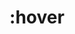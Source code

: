 ---
title: ":hover"
description: ""
category: css
keywords: rollover
last_test_date: "2019-02-28"
test_url: "/tests/css-pseudo-selectors.html"
test_results_url: "https://app.emailonacid.com/app/acidtest/hHMzp8VOfzCWRBr2JG3H7bew0ZyX7c9uTnaZQPtCvrvnn/list"
stats: {
	apple-mail: {
		macos: {
			"12.4": "y"
		},
		ios: {
			"12.1": "y"
		}
	},
	gmail: {
		desktop-webmail: {
			"2019-02": "y"
		},
		ios: {
			"2019-02": "n"
		},
		android: {
			"2019-02": "a #1"
		}
	},
	outlook: {
		windows: {
			"2007": "n",
			"2010": "n",
			"2013": "n",
			"2016": "n",
			"2019": "n"
		},
		windows-10-mail: {
			"2019-02": "n"
		},
		macos: {
			"2019-02": "y"
		},
		outlook-com: {
			"2019-02": "a #2"
		},
		ios: {
			"2019-02": "a #2"
		},
		android: {
			"2019-02": "a #2"
		}
	},
    thunderbird: {
        macos: {
            "60.8":"y"
        }
    },
	yahoo: {
		desktop-webmail: {
			"2019-02": "y"
		},
		ios: {
			"2019-02": "y"
		},
		android: {
			"2019-02": "y"
		}
	},
	aol: {
		desktop-webmail: {
			"2019-02": "y"
		},
		ios: {
			"2019-02": "n"
		},
		android: {
			"2019-02": "y"
		}
	},
	samsung-email: {
		android: {
			"5.0.10.2": "y"
		}
	}
}
notes_by_num: {
	"1": "Partial. Not supported with non Gmail accounts.",
	"2": "Citation needed."
}
---